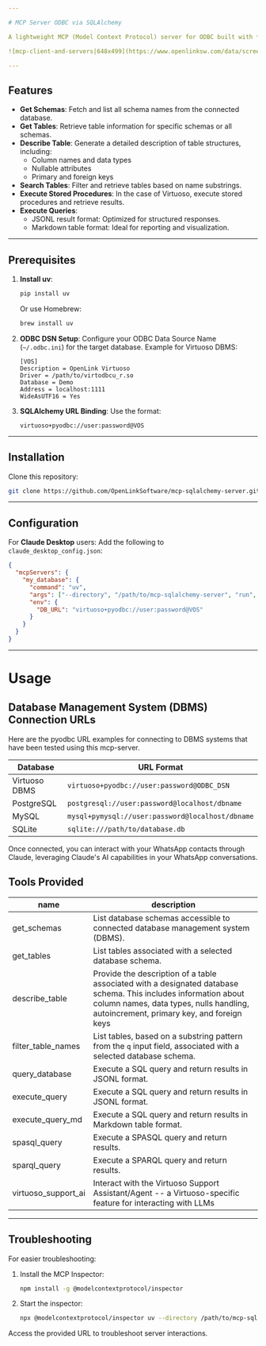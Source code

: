 ```yaml
---

# MCP Server ODBC via SQLAlchemy

A lightweight MCP (Model Context Protocol) server for ODBC built with **FastAPI**, **pyodbc**, and **SQLAlchemy**. This server is compatible with Virtuoso DBMS and other DBMS backends that implement a SQLAlchemy provider.

![mcp-client-and-servers|648x499](https://www.openlinksw.com/data/screenshots/mcp-architecture.png)

---
```


## Features

- **Get Schemas**: Fetch and list all schema names from the connected database.
- **Get Tables**: Retrieve table information for specific schemas or all schemas.
- **Describe Table**: Generate a detailed description of table structures, including:
  - Column names and data types
  - Nullable attributes
  - Primary and foreign keys
- **Search Tables**: Filter and retrieve tables based on name substrings.
- **Execute Stored Procedures**: In the case of Virtuoso, execute stored procedures and retrieve results.
- **Execute Queries**:
  - JSONL result format: Optimized for structured responses.
  - Markdown table format: Ideal for reporting and visualization.

---

## Prerequisites

1. **Install uv**:
   ```bash
   pip install uv
   ```
   Or use Homebrew:
   ```bash
   brew install uv
   ```

2. **ODBC DSN Setup**: Configure your ODBC Data Source Name (`~/.odbc.ini`) for the target database. Example for Virtuoso DBMS:
   ```
   [VOS]
   Description = OpenLink Virtuoso
   Driver = /path/to/virtodbcu_r.so
   Database = Demo
   Address = localhost:1111
   WideAsUTF16 = Yes
   ```

3. **SQLAlchemy URL Binding**: Use the format:
   ```
   virtuoso+pyodbc://user:password@VOS
   ```

---

## Installation

Clone this repository:
```bash
git clone https://github.com/OpenLinkSoftware/mcp-sqlalchemy-server.git
```

---

## Configuration

For **Claude Desktop** users:
Add the following to `claude_desktop_config.json`:
```json
{
  "mcpServers": {
    "my_database": {
      "command": "uv",
      "args": ["--directory", "/path/to/mcp-sqlalchemy-server", "run", "mcp-sqlalchemy-server"],
      "env": {
        "DB_URL": "virtuoso+pyodbc://user:password@VOS"
      }
    }
  }
}
```
---
# Usage 
## Database Management System (DBMS) Connection URLs 
Here are the pyodbc URL examples for connecting to DBMS systems that have been tested using this mcp-server.

| Database      | URL Format                                    |
|---------------|-----------------------------------------------|
| Virtuoso DBMS | `virtuoso+pyodbc://user:password@ODBC_DSN`    |
| PostgreSQL    | `postgresql://user:password@localhost/dbname` |
| MySQL         | `mysql+pymysql://user:password@localhost/dbname` |
| SQLite        | `sqlite:///path/to/database.db`               |
Once connected, you can interact with your WhatsApp contacts through Claude, leveraging Claude's AI capabilities in your WhatsApp conversations.

## Tools Provided

|name|description|
|---|---|
|get_schemas|List database schemas accessible to connected database management system (DBMS).|
|get_tables|List tables associated with a selected database schema.|
|describe_table|Provide the description of a table associated with a designated database schema. This includes information about column names, data types, nulls handling, autoincrement, primary key, and foreign keys|
|filter_table_names|List tables, based on a substring pattern from the `q` input field, associated with a selected database schema.|
|query_database|Execute a SQL query and return results in JSONL format.|
|execute_query|Execute a SQL query and return results in JSONL format.|
|execute_query_md|Execute a SQL query and return results in Markdown table format.|
|spasql_query|Execute a SPASQL query and return results.|
|sparql_query|Execute a SPARQL query and return results.|
|virtuoso_support_ai|Interact with the Virtuoso Support Assistant/Agent -- a Virtuoso-specific feature for interacting with LLMs|

---

## Troubleshooting

For easier troubleshooting:
1. Install the MCP Inspector:
   ```bash
   npm install -g @modelcontextprotocol/inspector
   ```

2. Start the inspector:
   ```bash
   npx @modelcontextprotocol/inspector uv --directory /path/to/mcp-sqlalchemy-server run mcp-sqlalchemy-server
   ```

Access the provided URL to troubleshoot server interactions.

